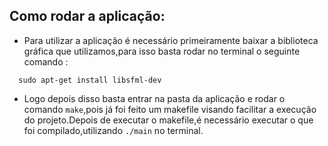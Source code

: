 ## Como rodar a aplicação:

- Para utilizar a aplicação é necessário primeiramente baixar a biblioteca gráfica que utilizamos,para isso basta rodar no terminal o seguinte comando :
```
  sudo apt-get install libsfml-dev
```
- Logo depois disso basta entrar na pasta da aplicação e rodar o comando ```make```,pois já foi feito um makefile visando facilitar a execução do projeto.Depois de executar o makefile,é necessário executar o que foi compilado,utilizando ```./main``` no terminal.
